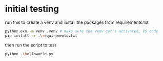 # initial testing
run this to create a venv and install the packages from requirements.txt
```bash
python.exe -m venv .venv # make sure the venv get's activated, VS code activates it for me when i open a python file
pip install -r .\requirements.txt
```
then run the script to test
```bash
python .\helloworld.py
```